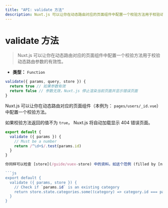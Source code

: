 ```yaml
---
title: "API: validate 方法"
description: Nuxt.js 可以让你在动态路由对应的页面组件中配置一个校验方法用于校验动态路由参数的有效性。
---
```


# validate 方法

> Nuxt.js 可以让你在动态路由对应的页面组件中配置一个校验方法用于校验动态路由参数的有效性。

- **类型：** `Function`

```js
validate({ params, query, store }) {
  return true // 如果参数有效
  return false // 参数无效，Nuxt.js 停止渲染当前页面并显示错误页面
}
```

Nuxt.js 可以让你在动态路由对应的页面组件（本例为： `pages/users/_id.vue`）中配置一个校验方法。

如果校验方法返回的值不为 `true`， Nuxt.js 将自动加载显示 404 错误页面。

```js
export default {
  validate ({ params }) {
    // Must be a number
    return /^\d+$/.test(params.id)
  }
}

你同样可以检查 [store](/guide/vuex-store) 中的资料，如这个范例 (filled by [nuxtServerInit action](/guide/vuex-store#the-nuxtserverinit-action) before):

```js
export default {
  validate ({ params, store }) {
    // Check if `params.id` is an existing category
    return store.state.categories.some((category) => category.id === params.id)
  }
}
```
